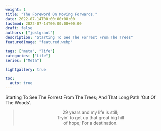 ```yaml
---
weight: 1
title: "The Foreword On Moving Forwards."
date: 2022-07-14T00:00:00+08:00
lastmod: 2022-07-14T00:00:00+00:00
draft: false
authors: ["jostgrant"]
description: "Starting To See The Forrest From The Trees"
featuredImage: "featured.webp"

tags: ["meta", "life"]
categories: ["Life"]
series: ["Meta"]

lightgallery: true

toc:
  auto: true
---
```


Starting To See The Forrest From The Trees; And That Long Path 'Out Of The Woods'.

<!--more-->

>	<center> 29 years and my life is still; </br>
>	Tryin' to get up that great big hill </br> 
>	of hope; For a destination.</center>

###
